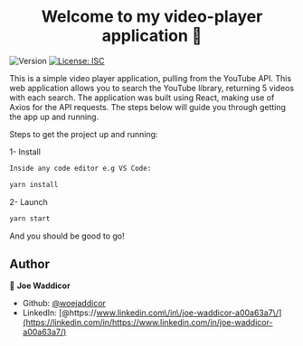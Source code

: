 <h1 align="center">Welcome to my video-player application 👋</h1>

<p>
  <img alt="Version" src="https://img.shields.io/badge/version-1.0.0-blue.svg?cacheSeconds=2592000" />
  <a href="#" target="_blank">
    <img alt="License: ISC" src="https://img.shields.io/badge/License-ISC-yellow.svg" />
  </a>
</p>

<p>This is a simple video player application, pulling from the YouTube API. This web application allows you to search the YouTube library, returning 5 videos with each search. The application was built using React, making use of Axios for the API requests. The steps below will guide you through getting the app up and running.
</p>

Steps to get the project up and running:

1- Install

```sh
Inside any code editor e.g VS Code:

yarn install
```

2- Launch

```sh
yarn start
```

And you should be good to go!

## Author

👤 **Joe Waddicor**

- Github: [@woejaddicor](https://github.com/woejaddicor)
- LinkedIn: [@https:\/\/www.linkedin.com\/in\/joe-waddicor-a00a63a7\/](https://linkedin.com/in/https://www.linkedin.com/in/joe-waddicor-a00a63a7/)
